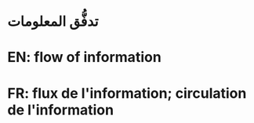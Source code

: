 # تدفُّق المعلومات

# EN: flow of information

# FR: flux de l'information; circulation de l'information
